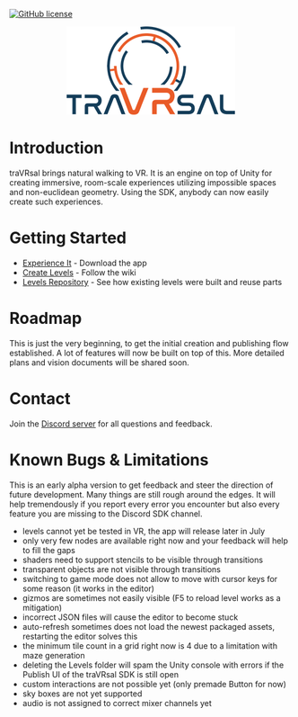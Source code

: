 [![GitHub license](https://img.shields.io/badge/license-MIT-blue.svg)](https://raw.githubusercontent.com/WetzoldStudios/traVRsal-sdk/master/LICENSE.md)

<p align="center">
  <img src="Editor/Images/travrsal-300.png">
</p>

# Introduction

traVRsal brings natural walking to VR. It is an engine on top of Unity for creating immersive, room-scale experiences utilizing impossible spaces and non-euclidean geometry. Using the SDK, anybody can now easily create such experiences.

# Getting Started

* [Experience It](https://sidequestvr.com/app/449/1) - Download the app
* [Create Levels](https://github.com/WetzoldStudios/traVRsal-sdk/wiki) - Follow the wiki
* [Levels Repository](https://github.com/WetzoldStudios/traVRsal-levels) - See how existing levels were built and reuse parts

# Roadmap

This is just the very beginning, to get the initial creation and publishing flow established. A lot of features will now be built on top of this. More detailed plans and vision documents will be shared soon.

# Contact

Join the [Discord server](https://discord.gg/67fNz4F) for all questions and feedback.

# Known Bugs & Limitations

This is an early alpha version to get feedback and steer the direction of future development. Many things are still rough around the edges. It will help tremendously if you report every error you encounter but also every feature you are missing to the Discord SDK channel.

* levels cannot yet be tested in VR, the app will release later in July
* only very few nodes are available right now and your feedback will help to fill the gaps
* shaders need to support stencils to be visible through transitions
* transparent objects are not visible through transitions
* switching to game mode does not allow to move with cursor keys for some reason (it works in the editor)
* gizmos are sometimes not easily visible (F5 to reload level works as a mitigation)
* incorrect JSON files will cause the editor to become stuck
* auto-refresh sometimes does not load the newest packaged assets, restarting the editor solves this
* the minimum tile count in a grid right now is 4 due to a limitation with maze generation
* deleting the Levels folder will spam the Unity console with errors if the Publish UI of the traVRsal SDK is still open
* custom interactions are not possible yet (only premade Button for now)
* sky boxes are not yet supported 
* audio is not assigned to correct mixer channels yet 